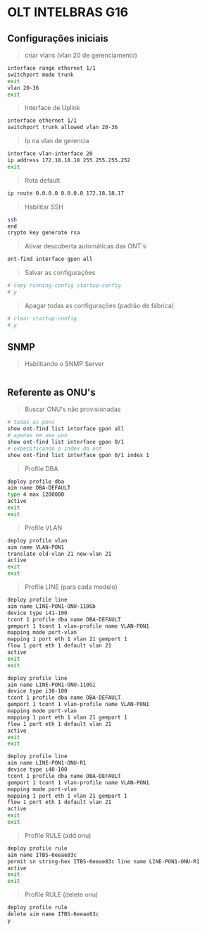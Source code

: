 # OLT INTELBRAS G16

## Configurações iniciais

> criar vlans (vlan 20 de gerenciamento)

```sh
interface range ethernet 1/1
switchport mode trunk
exit
vlan 20-36
exit
```

> Interface de Uplink

```sh
interface ethernet 1/1
switchport trunk allowed vlan 20-36
```

> Ip na vlan de gerencia

```sh
interface vlan-interface 20
ip address 172.18.18.18 255.255.255.252
exit
```

> Rota default

```sh
ip route 0.0.0.0 0.0.0.0 172.18.18.17
```

> Habilitar SSH

```sh
ssh
end
crypto key generate rsa
```

> Ativar descoberta automáticas das ONT's

```sh
ont-find interface gpon all
```

> Salvar as configurações

```sh
# copy running-config startup-config
# y
```

> Apagar todas as configurações (padrão de fábrica)

```sh
# clear startup-config
# y
```

## SNMP

> Habilitando o SNMP Server

```sh

```

## Referente as ONU's

> Buscar ONU's não provisionadas

```sh
# todas as pons
show ont-find list interface gpon all
# apenas em uma pon
show ont-find list interface gpon 0/1
# expecificando o index da ont
show ont-find list interface gpon 0/1 index 1
```

> Profile DBA

```sh
deploy profile dba
aim name DBA-DEFAULT
type 4 max 1200000
active
exit
exit
```

> Profile VLAN

```sh
deploy profile vlan
aim name VLAN-PON1
translate old-vlan 21 new-vlan 21
active
exit
exit
```

>Profile LINE (para cada modelo)

```sh
deploy profile line
aim name LINE-PON1-ONU-110Gb
device type i41-100
tcont 1 profile dba name DBA-DEFAULT
gemport 1 tcont 1 vlan-profile name VLAN-PON1
mapping mode port-vlan
mapping 1 port eth 1 vlan 21 gemport 1
flow 1 port eth 1 default vlan 21
active
exit
exit

deploy profile line
aim name LINE-PON1-ONU-110Gi
device type i30-100
tcont 1 profile dba name DBA-DEFAULT
gemport 1 tcont 1 vlan-profile name VLAN-PON1
mapping mode port-vlan
mapping 1 port eth 1 vlan 21 gemport 1
flow 1 port eth 1 default vlan 21
active
exit
exit

deploy profile line
aim name LINE-PON1-ONU-R1
device type i40-100
tcont 1 profile dba name DBA-DEFAULT
gemport 1 tcont 1 vlan-profile name VLAN-PON1
mapping mode port-vlan
mapping 1 port eth 1 vlan 21 gemport 1
flow 1 port eth 1 default vlan 21
active
exit
exit    
```

> Profile RULE (add onu)

```sh
deploy profile rule
aim name ITBS-6eeae83c
permit sn string-hex ITBS-6eeae83c line name LINE-PON1-ONU-R1
active
exit
exit
```

> Profile RULE (delete onu)

```sh
deploy profile rule
delete aim name ITBS-6eeae83c
y
```
